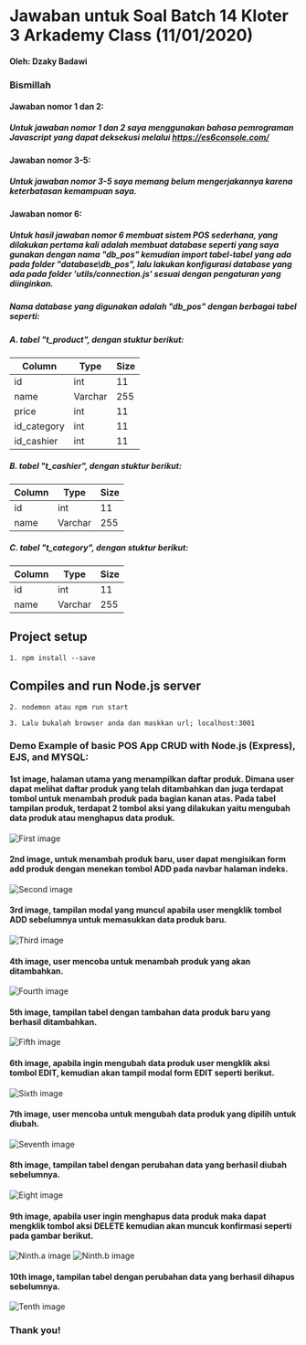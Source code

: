 # Jawaban untuk Soal Batch 14 Kloter 3 Arkademy Class (11/01/2020)
#### Oleh: Dzaky Badawi

### Bismillah
#### Jawaban nomor 1 dan 2:
##### Untuk jawaban nomor 1 dan 2 saya menggunakan bahasa pemrograman Javascript yang dapat deksekusi melalui https://es6console.com/

#### Jawaban nomor 3-5:
##### Untuk jawaban nomor 3-5 saya memang belum mengerjakannya karena keterbatasan kemampuan saya.

#### Jawaban nomor 6:
##### Untuk hasil jawaban nomor 6 membuat sistem POS sederhana, yang dilakukan pertama kali adalah membuat database seperti yang saya gunakan dengan nama "db_pos" kemudian import tabel-tabel yang ada pada folder "database\db_pos", lalu lakukan konfigurasi database yang ada pada folder 'utils/connection.js' sesuai dengan pengaturan yang diinginkan.

##### Nama database yang digunakan adalah "db_pos" dengan berbagai tabel seperti:
##### A. tabel "t_product", dengan stuktur berikut:
Column | Type | Size
------------ | -------------| -------------
id | int | 11
name | Varchar | 255
price | int | 11
id_category | int | 11
id_cashier | int | 11

##### B. tabel "t_cashier", dengan stuktur berikut:
Column | Type | Size
------------ | -------------| -------------
id | int | 11
name | Varchar | 255

##### C. tabel "t_category", dengan stuktur berikut:
Column | Type | Size
------------ | -------------| -------------
id | int | 11
name | Varchar | 255

## Project setup
```
1. npm install --save
```
## Compiles and run Node.js server
```
2. nodemon atau npm run start
```
```
3. Lalu bukalah browser anda dan maskkan url; localhost:3001
```

### Demo Example of basic POS App CRUD with Node.js (Express), EJS, and MYSQL:
#### 1st image, halaman utama yang menampilkan daftar produk. Dimana user dapat melihat daftar produk yang telah ditambahkan dan juga terdapat tombol untuk menambah produk pada bagian kanan atas. Pada tabel tampilan produk, terdapat 2 tombol aksi yang dilakukan yaitu mengubah data produk atau menghapus data produk.

![First image](https://raw.githubusercontent.com/badawi1713/jawaban-batch14-kloter3/master/jawaban-06/public/assets/readme-images/1.PNG)

#### 2nd image, untuk menambah produk baru, user dapat mengisikan form add produk dengan menekan tombol ADD pada navbar halaman indeks.

![Second image](https://raw.githubusercontent.com/badawi1713/jawaban-batch14-kloter3/master/jawaban-06/public/assets/readme-images/2.PNG)

#### 3rd image, tampilan modal yang muncul apabila user mengklik tombol ADD sebelumnya untuk memasukkan data produk baru.

![Third image](https://raw.githubusercontent.com/badawi1713/jawaban-batch14-kloter3/master/jawaban-06/public/assets/readme-images/3.PNG)

#### 4th image, user mencoba untuk menambah produk yang akan ditambahkan.

![Fourth image](https://raw.githubusercontent.com/badawi1713/jawaban-batch14-kloter3/master/jawaban-06/public/assets/readme-images/4.PNG)

#### 5th image, tampilan tabel dengan tambahan data produk baru yang berhasil ditambahkan.

![Fifth image](https://raw.githubusercontent.com/badawi1713/jawaban-batch14-kloter3/master/jawaban-06/public/assets/readme-images/5.PNG)

#### 6th image, apabila ingin mengubah data produk user mengklik aksi tombol EDIT, kemudian akan tampil modal form EDIT seperti berikut.

![Sixth image](https://raw.githubusercontent.com/badawi1713/jawaban-batch14-kloter3/master/jawaban-06/public/assets/readme-images/6.PNG)

#### 7th image, user mencoba untuk mengubah data produk yang dipilih untuk diubah.

![Seventh image](https://raw.githubusercontent.com/badawi1713/jawaban-batch14-kloter3/master/jawaban-06/public/assets/readme-images/7.PNG)

#### 8th image, tampilan tabel dengan perubahan data yang berhasil diubah sebelumnya.

![Eight image](https://raw.githubusercontent.com/badawi1713/jawaban-batch14-kloter3/master/jawaban-06/public/assets/readme-images/8.PNG)

#### 9th image, apabila user ingin menghapus data produk maka dapat mengklik tombol aksi DELETE kemudian akan muncuk konfirmasi seperti pada gambar berikut.

![Ninth.a image](https://raw.githubusercontent.com/badawi1713/jawaban-batch14-kloter3/master/jawaban-06/public/assets/readme-images/9.PNG)
![Ninth.b image](https://raw.githubusercontent.com/badawi1713/jawaban-batch14-kloter3/master/jawaban-06/public/assets/readme-images/10.PNG)

#### 10th image, tampilan tabel dengan perubahan data yang berhasil dihapus sebelumnya.

![Tenth image](https://raw.githubusercontent.com/badawi1713/jawaban-batch14-kloter3/master/jawaban-06/public/assets/readme-images/10.PNG)

### Thank you!
